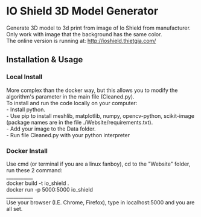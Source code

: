 # IO Shield 3D Model Generator

Generate 3D model to 3d print from image of Io Shield from manufacturer.   <br>
Only work with image that the background has the same color.   <br>
The online version is running at: http://ioshield.thietgia.com/   <br>
<h2> Installation & Usage </h2>   
<h3> Local Install </h3>   
More complex than the docker way, but this allows you to modify the algorithm's parameter in the main file (Cleaned.py).   <br>
To install and run the code locally on your computer:   <br>
     -  Install python.      <br>
     -  Use pip to install meshlib, matplotlib, numpy, opencv-python, scikit-image (package names are in the file ./Website/requirements.txt).   <br>
     -  Add your image to the Data folder.   <br>
     -  Run file Cleaned.py with your python interpreter   <br>
<h3> Docker Install </h3>   
Use cmd (or terminal if you are a linux fanboy), cd to the "Website" folder, run these 2 command:   <br> 
___________   <br>
docker build -t io_shield .   <br>
docker run -p 5000:5000 io_shield   <br>
___________   <br>      
Use your browser (I.E. Chrome, Firefox), type in localhost:5000 and you are all set.   <br>
